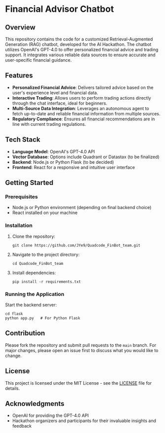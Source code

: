 # Financial Advisor Chatbot

## Overview
This repository contains the code for a customized Retrieval-Augmented Generation (RAG) chatbot, developed for the AI Hackathon. The chatbot utilizes OpenAI's GPT-4.0 to offer personalized financial advice and trading support. It integrates various reliable data sources to ensure accurate and user-specific financial guidance.

## Features
- **Personalized Financial Advice**: Delivers tailored advice based on the user's experience level and financial data.
- **Interactive Trading**: Allows users to perform trading actions directly through the chat interface, ideal for beginners.
- **Multi-Source Data Integration**: Leverages an autonomous agent to fetch up-to-date and reliable financial information from multiple sources.
- **Regulatory Compliance**: Ensures all financial recommendations are in line with current trading regulations.

## Tech Stack
- **Language Model**: OpenAI's GPT-4.0 API
- **Vector Database**: Options include Quadrant or Datastax (to be finalized)
- **Backend**: Node.js or Python Flask (to be decided)
- **Frontend**: React for a responsive and intuitive user interface

## Getting Started

### Prerequisites
- Node.js or Python environment (depending on final backend choice)
- React installed on your machine

### Installation
1. Clone the repository:
   ```
   git clone https://github.com/JYe9/Quadcode_FinBot_team.git
   ```
2. Navigate to the project directory:
   ```
   cd Quadcode_FinBot_team
   ```
3. Install dependencies:
   ```
   pip install -r requirements.txt 
   ```

### Running the Application
Start the backend server:
   ```
   cd flask
   python app.py   # For Python Flask
   ```

## Contribution
Please fork the repository and submit pull requests to the `main` branch. For major changes, please open an issue first to discuss what you would like to change.

## License
This project is licensed under the MIT License - see the [LICENSE](LICENSE) file for details.

## Acknowledgments
- OpenAI for providing the GPT-4.0 API
- Hackathon organizers and participants for their invaluable insights and feedback

